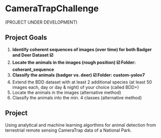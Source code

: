 # CameraTrapChallenge
(PROJECT UNDER DEVELOPMENT)

## Project Goals
1. **Identify coherent sequences of images (over time) for both Badger and Deer Dataset :ballot_box_with_check:**
2. **Locate the animals in the images (rough position) :ballot_box_with_check: Folder: coherant_sequence**
3. **Classify the animals (badger vs. deer) :ballot_box_with_check: Folder: custom-yolov7**
4. Extend the BDD dataset with at least 2 additional species (at least 50 images each, day or day & night) of your choice (called BDD+)
5. Locate the animals in the images (alternative method)
6. Classify the animals into the min. 4 classes (alternative method)

## Project 

Using analytical and machine learning algorthms for animal detection from terrestrial remote sensing CameraTrap data of a National Park.
